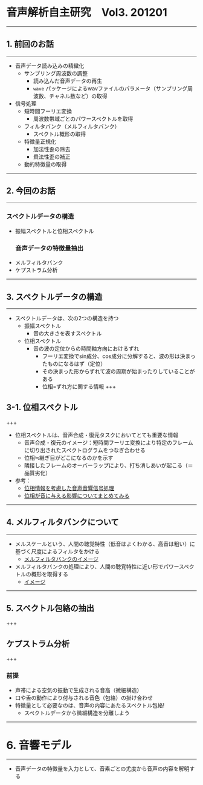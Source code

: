 # 音声解析自主研究　Vol3. 201201
---
## 1. 前回のお話
---
- 音声データ読み込みの精緻化
  - サンプリング周波数の調整
    - 読み込んだ音声データの再生
    - `wave` パッケージによるwavファイルのパラメータ（サンプリング周波数、チャネル数など）の取得
- 信号処理
  - 短時間フーリエ変換
    - 周波数帯域ごとのパワースペクトルを取得
  - フィルタバンク（メルフィルタバンク）
    - スペクトル概形の取得
  - 特徴量正規化
    - 加法性歪の除去
    - 乗法性歪の補正
  - 動的特徴量の取得
---
## 2. 今回のお話
---
### スペクトルデータの構造
- 振幅スペクトルと位相スペクトル
  ### 音声データの特徴量抽出 
- メルフィルタバンク
- ケプストラム分析
---
## 3. スペクトルデータの構造
---
- スペクトルデータは、次の2つの構造を持つ
    - 振幅スペクトル
        - 音の大きさを表すスペクトル
    - 位相スペクトル
        - 音の波の定位からの時間軸方向におけるずれ
            - フーリエ変換でsin成分、cos成分に分解すると、波の形は決まったものになるはず（定位）
            - その決まった形からずれて波の周期が始まったりしていることがある
            - 位相=ずれ方に関する情報
+++
## 3-1. 位相スペクトル 
+++
- 位相スペクトルは、音声合成・復元タスクにおいてとても重要な情報
    - 音声合成・復元のイメージ：短時間フーリエ変換により特定のフレームに切り出されたスペクトログラムをつなぎ合わせる
    - 位相≒継ぎ目がどこになるのかを示す
    - 隣接したフレームのオーバーラップにより、打ち消しあいが起こる（＝品質劣化）
- 参考：
  - [位相情報を考慮した音声音響信号処理](https://www.jstage.jst.go.jp/article/jasj/75/3/75_125/_pdf)
  - [位相が音に与える影響についてまとめてみる](https://audio-seion.com/phase-description/)
---
## 4. メルフィルタバンクについて
---
- メルスケールという、人間の聴覚特性（低音はよくわかる、高音は粗い）に基づく尺度によるフィルタをかける
  - [メルフィルタバンクのイメージ](https://qiita.com/tmtakashi_dist/items/eecb705ea48260db0b62)
- メルフィルタバンクの処理により、人間の聴覚特性に近い形でパワースペクトルの概形を取得する
  - [イメージ](http://abcpedia.acoustics.jp/acoustic_feature_2.pdf)
---
## 5. スペクトル包絡の抽出
+++
## ケプストラム分析
+++
### 前提
- 声帯による空気の振動で生成される音高（微細構造）
- 口や舌の動作により付与される音色（包絡）の掛け合わせ
- 特徴量として必要なのは、音声の内容にあたるスペクトル包絡!
    - スペクトルデータから微細構造を分離しよう
---
# 6. 音響モデル
---
- 音声データの特徴量を入力として、音素ごとの尤度から音声の内容を解明する











